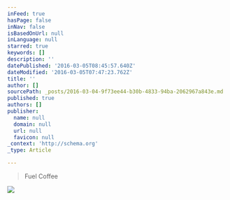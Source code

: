 ```yaml
---
inFeed: true
hasPage: false
inNav: false
isBasedOnUrl: null
inLanguage: null
starred: true
keywords: []
description: ''
datePublished: '2016-03-05T08:45:57.640Z'
dateModified: '2016-03-05T07:47:23.762Z'
title: ''
author: []
sourcePath: _posts/2016-03-04-9f73ee44-b30b-4833-94ba-2062967a843e.md
published: true
authors: []
publisher:
  name: null
  domain: null
  url: null
  favicon: null
_context: 'http://schema.org'
_type: Article

---
```

> Fuel Coffee

![](https://the-grid-user-content.s3-us-west-2.amazonaws.com/5d2dbf75-3c27-43e3-811d-9766c97b1115.png)